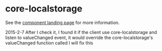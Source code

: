core-localstorage
=================

See the [component landing page](http://polymer-project.org/docs/elements/core-elements.html#core-localstorage) for more information.

2015-2-7
After I check it, I found it if the client use core-localstorage and listen to valueChanged event, it would override the core-localstorage's valueChanged function called
I will fix this
